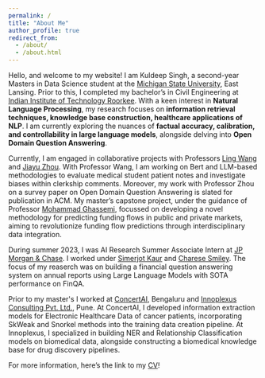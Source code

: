 ```yaml
---
permalink: /
title: "About Me"
author_profile: true
redirect_from: 
  - /about/
  - /about.html
---
```


Hello, and welcome to my website! I am Kuldeep Singh, a second-year Masters in Data Science student at the [Michigan State University](https://msu.edu/), East Lansing. Prior to this, I completed my bachelor’s in Civil Engineering at [Indian Institute of Technology Roorkee](https://www.iitr.ac.in/). With a keen interest in **Natural Language Processing**, my research focuses on **information retrieval techniques, knowledge base construction, healthcare applications of NLP**. I am currently exploring the nuances of **factual accuracy, calibration, and controllability in large language models**, alongside delving into **Open Domain Question Answering**.

Currently, I am engaged in collaborative projects with Professors [Ling Wang](https://medicine.chm.msu.edu/directory/wang-l.html) and [Jiayu Zhou](https://jiayuzhou.github.io/). With Professor Wang, I am working on Bert and LLM-based methodologies to evaluate medical student patient notes and investigate biases within clerkship comments. Moreover, my work with Professor Zhou on a survey paper on Open Domain Question Answering is slated for publication in ACM. My master’s capstone project, under the guidance of Professor [Mohammad Ghassemi](https://engineering.msu.edu/faculty/Mohammad-Ghassemi), focussed on developing a novel methodology for predicting funding flows in public and private markets, aiming to revolutionize funding flow predictions through interdisciplinary data integration.


During summer 2023, I was AI Research Summer Associate Intern at [JP Morgan & Chase](https://www.jpmorganchase.com/). I worked under [Simerjot Kaur](https://www.linkedin.com/in/simerjot-kaur-3429ab2a/) and [Charese Smiley](https://scholar.google.com/citations?user=V2UiOeoAAAAJ&hl=en). The focus of my reaserch was on building a financial question answering system on annual reports using Large Language Models with SOTA performance on FinQA. 

Prior to my master's I worked at [ConcertAI](https://www.concertai.com/), Bengaluru and [Innoplexus Consulting Pvt. Ltd.](https://www.innoplexus.com/), Pune. At ConcertAI, I developed information extraction models for Electronic Healthcare Data of cancer patients, incorporating SkWeak and Snorkel methods into the training data creation pipeline. At Innoplexus, I specialized in building NER and Relationship Classification models on biomedical data, alongside constructing a biomedical knowledge base for drug discovery pipelines.

For more information, here’s the link to my [CV](https://drive.google.com/file/d/16sgDX-ScuUa6rNy-1dlN9HA4mFC7e8Lu/view?usp=sharing)!